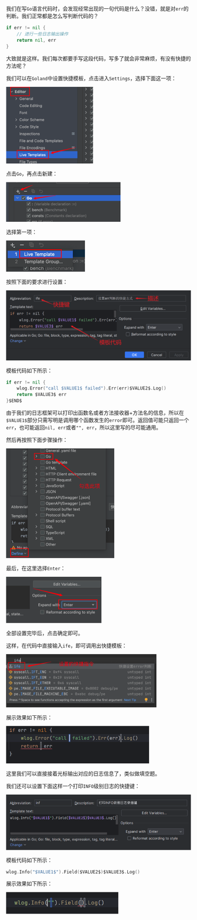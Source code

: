 我们在写`Go`语言代码时，会发现经常出现的一句代码是什么？没错，就是对`err`的判断。我们正常都是怎么写判断代码的？

```go
if err != nil {
	// 进行一些日志输出操作
	return nil, err
}
```

大致就是这样。我们每次都要手写这段代码，写多了就会非常麻烦，有没有快捷的方法呢？

我们可以在`Goland`中设置快捷模板，点击进入`Settings`，选择下面这一项：

<img src="image/image-20240315200012094.png" alt="image-20240315200012094" style="zoom: 40%;" />

点击`Go`，再点击新建：

<img src="image/image-20240315200113911.png" alt="image-20240315200113911" style="zoom:40%;" />

选择第一项：

<img src="image/image-20240315200138499.png" alt="image-20240315200138499" style="zoom: 50%;" />

按照下面的要求进行设置：

<img src="image/image-20250313144513397.png" alt="image-20250313144513397" style="zoom:50%;" />

模板代码如下所示：

```go
if err != nil {
    wlog.Error("call $VALUE1$ failed").Err(err)$VALUE2$.Log()
	return $VALUE3$ err
}$END$
```

由于我们的日志框架可以打印出函数名或者方法接收器+方法名的信息，所以在`$VALUE1$`部分只需写明是调用哪个函数发生的`error`即可。返回值可能只返回一个`err`，也可能返回`nil, err`或者`"", err`，所以这里写的尽可能通用。

然后再按照下面步骤操作：

<img src="image/image-20240315200605305.png" alt="image-20240315200605305" style="zoom: 40%;" />

最后，在这里选择`Enter`：

<img src="image/image-20240315200706079.png" alt="image-20240315200706079" style="zoom:40%;" />

全部设置完毕后，点击确定即可。

这样，在代码中直接输入`ife`，即可调用出快捷模板：

<img src="image/image-20240315200859722.png" alt="image-20240315200859722" style="zoom:40%;" />

展示效果如下所示：

<img src="image/image-20250313144657788.png" alt="image-20250313144657788" style="zoom:60%;" />

这里我们可以直接接着光标输出对应的日志信息了，类似做填空题。

我们还可以设置下面这样一个打印`INFO`级别日志的快捷键：

<img src="image/image-20250317094857529.png" alt="image-20250317094857529" style="zoom:80%;" />

模板代码如下所示：

```go
wlog.Info("$VALUE1$").Field($VALUE2$)$VALUE3$.Log()
```

展示效果如下所示：

<img src="image/image-20250317095132718.png" alt="image-20250317095132718" style="zoom:70%;" />